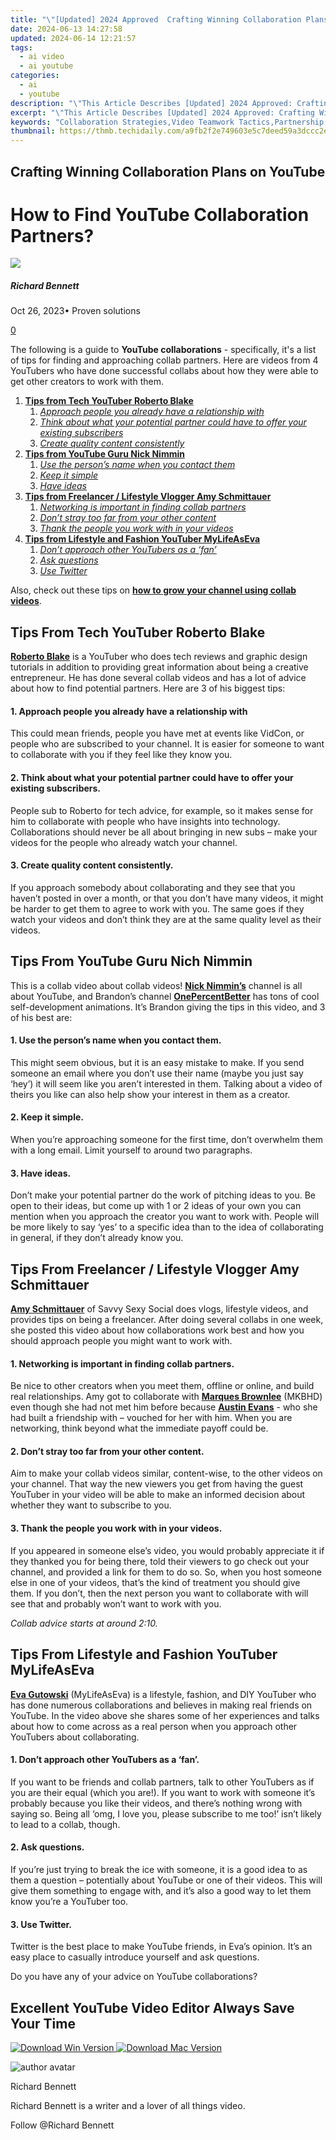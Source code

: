 ```yaml
---
title: "\"[Updated] 2024 Approved  Crafting Winning Collaboration Plans on YouTube\""
date: 2024-06-13 14:27:58
updated: 2024-06-14 12:21:57
tags:
  - ai video
  - ai youtube
categories:
  - ai
  - youtube
description: "\"This Article Describes [Updated] 2024 Approved: Crafting Winning Collaboration Plans on YouTube\""
excerpt: "\"This Article Describes [Updated] 2024 Approved: Crafting Winning Collaboration Plans on YouTube\""
keywords: "Collaboration Strategies,Video Teamwork Tactics,Partnership Building,Creative Synergy Ideas,Cooperative Content Creation,Joint Venture Planning,Effective Duo Projects"
thumbnail: https://thmb.techidaily.com/a9fb2f2e749603e5c7deed59a3dccc2eb82bb973e6c7211350802c91feadcdaf.jpg
---
```


## Crafting Winning Collaboration Plans on YouTube

# How to Find YouTube Collaboration Partners?

![](https://images.wondershare.com/filmora/article-images/richard-bennett.jpg)

##### Richard Bennett

 Oct 26, 2023• Proven solutions

[0](#commentsBoxSeoTemplate)

The following is a guide to **YouTube collaborations** \- specifically, it's a list of tips for finding and approaching collab partners. Here are videos from 4 YouTubers who have done successful collabs about how they were able to get other creators to work with them.

1. **[Tips from Tech YouTuber Roberto Blake](#blake)**  
   1. _[Approach people you already have a relationship with](#askfriends)_  
   2. _[Think about what your potential partner could have to offer your existing subscribers](#offer)_  
   3. _[Create quality content consistently](#qualitycontent)_
2. **[Tips from YouTube Guru Nick Nimmin](#Nimmin)**  
   1. _[Use the person’s name when you contact them](#usename)_  
   2. _[Keep it simple](#simple)_  
   3. _[Have ideas](#ideas)_
3. **[Tips from Freelancer / Lifestyle Vlogger Amy Schmittauer](#schmittauer)**  
   1. _[Networking is important in finding collab partners](#networking)_  
   2. _[Don’t stray too far from your other content](#dontstray)_  
   3. _[Thank the people you work with in your videos](#thankpeople)_
4. **[Tips from Lifestyle and Fashion YouTuber MyLifeAsEva](#gutowski)**  
   1. _[Don’t approach other YouTubers as a ‘fan’](#notafan)_  
   2. _[Ask questions](#ask)_  
   3. _[Use Twitter](#twitter)_

 Also, check out these tips on **[how to grow your channel using collab videos](https://tools.techidaily.com/wondershare/filmora/download/)**.

## Tips From Tech YouTuber Roberto Blake

**[Roberto Blake](https://www.youtube.com/channel/UCovtFObhY9NypXcyHxAS7-Q)** is a YouTuber who does tech reviews and graphic design tutorials in addition to providing great information about being a creative entrepreneur. He has done several collab videos and has a lot of advice about how to find potential partners. Here are 3 of his biggest tips:

#### 1\. Approach people you already have a relationship with

This could mean friends, people you have met at events like VidCon, or people who are subscribed to your channel. It is easier for someone to want to collaborate with you if they feel like they know you.

#### **2\. Think about what your potential partner could have to offer your existing subscribers.**

People sub to Roberto for tech advice, for example, so it makes sense for him to collaborate with people who have insights into technology. Collaborations should never be all about bringing in new subs – make your videos for the people who already watch your channel.

#### **3\. Create quality content consistently.**

If you approach somebody about collaborating and they see that you haven’t posted in over a month, or that you don’t have many videos, it might be harder to get them to agree to work with you. The same goes if they watch your videos and don’t think they are at the same quality level as their videos.

## Tips From YouTube Guru Nich Nimmin

This is a collab video about collab videos! **[Nick Nimmin’s](https://www.youtube.com/channel/UCei6wyubYC1I1FwZ54LZFiA)** channel is all about YouTube, and Brandon’s channel **[OnePercentBetter](https://www.youtube.com/channel/UCRI6t05DNVlV0XhdI7hx%5Fiw)** has tons of cool self-development animations. It’s Brandon giving the tips in this video, and 3 of his best are:

#### **1\. Use the person’s name when you contact them.**

This might seem obvious, but it is an easy mistake to make. If you send someone an email where you don’t use their name (maybe you just say ‘hey’) it will seem like you aren’t interested in them. Talking about a video of theirs you like can also help show your interest in them as a creator.

#### **2\. Keep it simple.**

When you’re approaching someone for the first time, don’t overwhelm them with a long email. Limit yourself to around two paragraphs.

#### **3\. Have ideas.**

Don’t make your potential partner do the work of pitching ideas to you. Be open to their ideas, but come up with 1 or 2 ideas of your own you can mention when you approach the creator you want to work with. People will be more likely to say ‘yes’ to a specific idea than to the idea of collaborating in general, if they don’t already know you.

## Tips From Freelancer / Lifestyle Vlogger Amy Schmittauer

**[Amy Schmittauer](https://www.youtube.com/user/savvysexysocial/featured)** of Savvy Sexy Social does vlogs, lifestyle videos, and provides tips on being a freelancer. After doing several collabs in one week, she posted this video about how collaborations work best and how you should approach people you might want to work with.

#### **1\.** **Networking is important in finding collab partners.**

Be nice to other creators when you meet them, offline or online, and build real relationships. Amy got to collaborate with **[Marques Brownlee](https://www.youtube.com/user/marquesbrownlee)** (MKBHD) even though she had not met him before because **[Austin Evans](https://www.youtube.com/user/duncan33303)** \- who she had built a friendship with – vouched for her with him. When you are networking, think beyond what the immediate payoff could be.

#### **2\. Don’t stray too far from your other content.**

Aim to make your collab videos similar, content-wise, to the other videos on your channel. That way the new viewers you get from having the guest YouTuber in your video will be able to make an informed decision about whether they want to subscribe to you.

#### **3\. Thank the people you work with in your videos.**

If you appeared in someone else’s video, you would probably appreciate it if they thanked you for being there, told their viewers to go check out your channel, and provided a link for them to do so. So, when you host someone else in one of your videos, that’s the kind of treatment you should give them. If you don’t, then the next person you want to collaborate with will see that and probably won’t want to work with you.

 _Collab advice starts at around 2:10._

## Tips From Lifestyle and Fashion YouTuber MyLifeAsEva

**[Eva Gutowski](https://www.youtube.com/user/mylifeaseva/featured)** (MyLifeAsEva) is a lifestyle, fashion, and DIY YouTuber who has done numerous collaborations and believes in making real friends on YouTube. In the video above she shares some of her experiences and talks about how to come across as a real person when you approach other YouTubers about collaborating.

#### **1\. Don’t approach other YouTubers as a ‘fan’.**

If you want to be friends and collab partners, talk to other YouTubers as if you are their equal (which you are!). If you want to work with someone it’s probably because you like their videos, and there’s nothing wrong with saying so. Being all ‘omg, I love you, please subscribe to me too!’ isn’t likely to lead to a collab, though.

#### **2\. Ask questions.**

If you’re just trying to break the ice with someone, it is a good idea to as them a question – potentially about YouTube or one of their videos. This will give them something to engage with, and it’s also a good way to let them know you’re a YouTuber too.

#### **3\. Use Twitter.**

Twitter is the best place to make YouTube friends, in Eva’s opinion. It’s an easy place to casually introduce yourself and ask questions.

 Do you have any of your advice on YouTube collaborations?

## Excellent YouTube Video Editor Always Save Your Time

[![Download Win Version](https://images.wondershare.com/filmora/guide/download-btn-win.jpg) ](https://tools.techidaily.com/wondershare/filmora/download/) [![Download Mac Version](https://images.wondershare.com/filmora/guide/download-btn-mac.jpg) ](https://tools.techidaily.com/wondershare/filmora/download/)

![author avatar](https://images.wondershare.com/filmora/article-images/richard-bennett.jpg)

Richard Bennett

Richard Bennett is a writer and a lover of all things video.

Follow @Richard Bennett


<ins class="adsbygoogle"
     style="display:block"
     data-ad-format="autorelaxed"
     data-ad-client="ca-pub-7571918770474297"
     data-ad-slot="1223367746"></ins>



<ins class="adsbygoogle"
     style="display:block"
     data-ad-client="ca-pub-7571918770474297"
     data-ad-slot="8358498916"
     data-ad-format="auto"
     data-full-width-responsive="true"></ins>
